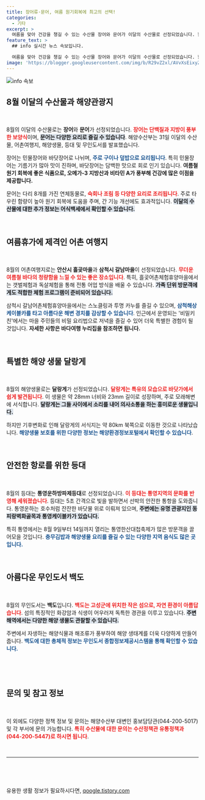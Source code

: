 ```yaml
---
title: 장어류·문어, 여름 원기회복에 최고의 선택!
categories:
  - 기타
excerpt: >
  여름을 맞아 건강을 챙길 수 있는 수산물 장어와 문어가 이달의 수산물로 선정되었습니다. 함께 추천된 흘곶마을과 갈남마을에서의 바다 체험은 여름의 즐거움을 더해줄 것입니다. 클릭해 보세요!
feature_text: >
  ## info 실시간 뉴스 속보입니다.

  여름을 맞아 건강을 챙길 수 있는 수산물 장어와 문어가 이달의 수산물로 선정되었습니다. 함께 추천된 흘곶마을과 갈남마을에서의 바다 체험은 여름의 즐거움을 더해줄 것입니다. 클릭해 보세요!
image: 'https://blogger.googleusercontent.com/img/b/R29vZ2xl/AVvXsEixyZcFfHzMRdzZMjFBmAUKJYCLCGyLL1o632UiGVXcaFdKo_bkvkuCioo0uUKlGfBVcT3P84aROyZIXSBEx3Aw5nCQ3pTgDom1WDC4m8eifvWiAmWEEVb4x6G_l8C0QH225ldMjyaFvpxGEBGNO37VmDTDMHGhJPq73UglMfDca1-0aw/s1600/blogspot.png'
---
```


<p><img src="https://blogger.googleusercontent.com/img/b/R29vZ2xl/AVvXsEixyZcFfHzMRdzZMjFBmAUKJYCLCGyLL1o632UiGVXcaFdKo_bkvkuCioo0uUKlGfBVcT3P84aROyZIXSBEx3Aw5nCQ3pTgDom1WDC4m8eifvWiAmWEEVb4x6G_l8C0QH225ldMjyaFvpxGEBGNO37VmDTDMHGhJPq73UglMfDca1-0aw/s1600/blogspot.png" alt="info 속보" /></p>

<h2 data-ke-size="size26">8월 이달의 수산물과 해양관광지</h2>

<p data-ke-size="size16">&nbsp;</p>

<p>8월의 이달의 수산물로는 <b>장어</b>와 <b>문어</b>가 선정되었습니다. <b><span style="color: #ee2323;">장어는 단백질과 지방이 풍부한 보양식</span></b>이며, <b><span style="background-color: #21538527;">문어는 다양한 요리로 즐길 수 있습니다</span></b>. 해양수산부는 31일 이달의 수산물, 어촌여행지, 해양생물, 등대 및 무인도서를 발표했습니다. </p>

<p>장어는 민물장어와 바닷장어로 나뉘며, <b><span style="color: #1a5490;">주로 구이나 덮밥으로 요리됩니다</span></b>. 특히 민물장어는 기름기가 많아 맛이 진하며, 바닷장어는 담백한 맛으로 회로 인기 있습니다. <b>여름철 원기 회복에 좋은 식품으로, 오메가-3 지방산과 비타민 A가 풍부해 건강에 많은 이점을 제공합니다.</b></p>

<p>문어는 다리 8개를 가진 연체동물로, <b><span style="color: #ee2323;">숙회나 조림 등 다양한 요리로 조리됩니다</span></b>. 주로 타우린 함량이 높아 원기 회복에 도움을 주며, 간 기능 개선에도 효과적입니다. <b><span style="background-color: #21538527;">이달의 수산물에 대한 추가 정보는 어식백세에서 확인할 수 있습니다.</span></b></p>

<p data-ke-size="size16">&nbsp;</p>

<h2 data-ke-size="size26">여름휴가에 제격인 어촌 여행지</h2>

<p data-ke-size="size16">&nbsp;</p>

<p>8월의 어촌여행지로는 <b>안산시 흘곶마을</b>과 <b>삼척시 갈남마을</b>이 선정되었습니다. <b><span style="color: #ee2323;">무더운 여름철 바다의 청량함을 느낄 수 있는 좋은 장소입니다</span></b>. 특히, 흘곶어촌체험휴양마을에서는 갯벌체험과 독살체험을 통해 전통 어업 방식을 배울 수 있습니다. <b><span style="background-color: #21538527;">가족 단위 방문객에게도 적합한 체험 프로그램이 준비되어 있습니다.</span></b></p>

<p>삼척시 갈남어촌체험휴양마을에서는 스노클링과 투명 카누를 즐길 수 있으며, <b><span style="color: #1a5490;">삼척해상케이블카를 타고 아름다운 해변 경치를 감상할 수 있습니다</span></b>. 인근에서 운영되는 '비밀키친'에서는 마을 주민들의 비밀 요리법으로 저녁을 즐길 수 있어 더욱 특별한 경험이 될 것입니다. <b>자세한 사항은 바다여행 누리집을 참조하면 됩니다.</b></p>

<p data-ke-size="size16">&nbsp;</p>

<h2 data-ke-size="size26">특별한 해양 생물 달랑게</h2>

<p data-ke-size="size16">&nbsp;</p>

<p>8월의 해양생물로는 <b>달랑게</b>가 선정되었습니다. <b><span style="color: #ee2323;">달랑게는 특유의 모습으로 바닷가에서 쉽게 발견됩니다</span></b>. 이 생물은 약 28mm 너비와 23mm 길이로 성장하며, 주로 모래해변에 서식합니다. <b><span style="background-color: #21538527;">달랑게는 그들 사이에서 소리를 내어 의사소통을 하는 흥미로운 생물입니다.</span></b></p>

<p>하지만 기후변화로 인해 달랑게의 서식지는 약 80km 북쪽으로 이동한 것으로 나타났습니다. <b><span style="color: #1a5490;">해양생물 보호를 위한 다양한 정보는 해양환경정보포털에서 확인할 수 있습니다</span></b>. </p>

<p data-ke-size="size16">&nbsp;</p>

<h2 data-ke-size="size26">안전한 항로를 위한 등대</h2>

<p data-ke-size="size16">&nbsp;</p>

<p>8월의 등대는 <b>통영운하방파제등대</b>로 선정되었습니다. <b><span style="color: #ee2323;">이 등대는 통영지역의 문화를 반영해 세워졌습니다</span></b>. 등대는 5초 간격으로 빛을 발하면서 선박의 안전한 통항을 도와줍니다. 통영운하는 호수처럼 잔잔한 바닷물 위로 이뤄져 있으며, <b><span style="background-color: #21538527;">주변에는 유명 관광지인 동피랑벽화골목과 통영케이블카가 있습니다.</span></b></p>

<p>특히 통영에서는 8월 9일부터 14일까지 열리는 통영한산대첩축제가 많은 방문객을 끌어모을 것입니다. <b><span style="color: #1a5490;">충무김밥과 해양생물 요리를 즐길 수 있는 다양한 지역 음식도 많은 곳입니다.</span></b> </p>

<p data-ke-size="size16">&nbsp;</p>

<h2 data-ke-size="size26">아름다운 무인도서 백도</h2>

<p data-ke-size="size16">&nbsp;</p>

<p>8월의 무인도서는 <b>백도</b>입니다. <b><span style="color: #ee2323;">백도는 고성군에 위치한 작은 섬으로, 자연 환경이 아름답습니다</span></b>. 섬의 특징적인 화강암과 식생이 어우러져 독특한 경관을 이루고 있습니다. <b><span style="background-color: #21538527;">주변 해역에서는 다양한 해양 생물도 관찰할 수 있습니다.</span></b></p>

<p>주변에서 자생하는 해양식물과 해조류가 풍부하여 해양 생태계를 더욱 다양하게 만들어줍니다. <b><span style="color: #1a5490;">백도에 대한 총체적 정보는 무인도서 종합정보제공시스템을 통해 확인할 수 있습니다.</span></b> </p>

<p data-ke-size="size16">&nbsp;</p>

<p data-ke-size="size16">&nbsp;</p>

<h2 data-ke-size="size26">문의 및 참고 정보</h2>

<p data-ke-size="size16">&nbsp;</p>

<p>이 외에도 다양한 정책 정보 및 문의는 해양수산부 대변인 홍보담당관(044-200-5017) 및 각 부서에 문의 가능합니다. <b><span style="color: #ee2323;">특히 수산물에 대한 문의는 수산정책관 유통정책과(044-200-5447)로 하시면 됩니다</span></b>. </p>

<p data-ke-size="size16">&nbsp;</p>

<hr />

<p data-ke-size="size16">&nbsp;</p>

<p data-ke-size="size16">&nbsp;</p>
유용한 생활 정보가 필요하시다면, <a href="https://qoogle.tistory.com" rel="dofollow">qoogle.tistory.com</a>


